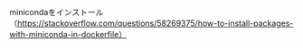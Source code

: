 minicondaをインストール（https://stackoverflow.com/questions/58269375/how-to-install-packages-with-miniconda-in-dockerfile）
